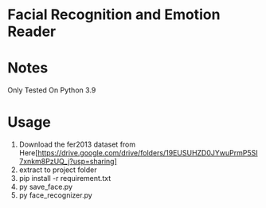 # Facial Recognition and Emotion Reader
# Notes
Only Tested On Python 3.9
# Usage
1. Download the fer2013 dataset from Here[https://drive.google.com/drive/folders/19EUSUHZD0JYwuPrmP5SI7xnkm8PzUQ_j?usp=sharing]
2. extract to project folder
3. pip install -r requirement.txt
4. py save_face.py
5. py face_recognizer.py
